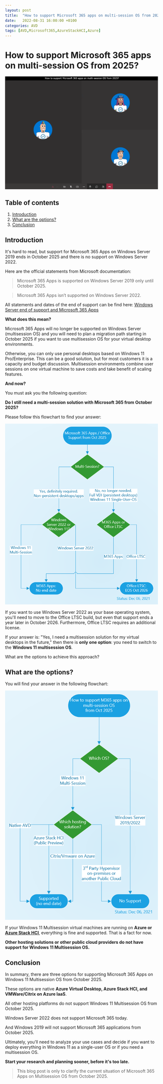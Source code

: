 ```yaml
---
layout: post
title:  "How to support Microsoft 365 apps on multi-session OS from 2025?"
date:   2022-08-31 16:00:00 +0100
categories: AVD
tags: [AVD,Microsoft365,AzureStackHCI,Azure]
---
```

# How to support Microsoft 365 apps on multi-session OS from 2025?

![This image shows the AVDPunk Header](/assets/img/2022-08-31/2022-08-31-000.png)

## Table of contents
1. [Introduction](#Introduction)
2. [What are the options?](#What-are-the-options)
3. [Conclusion](#Conclusion)

## Introduction

It's hard to read, but support for Microsoft 365 Apps on Windows Server 2019 ends in October 2025 and there is no support on Windows Server 2022. 

Here are the official statements from Microsoft documentation:
> Microsoft 365 Apps is supported on Windows Server 2019 only until October 2025.

> Microsoft 365 Apps isn’t supported on Windows Server 2022.

All statements and dates of the end of support can be find here: [Windows Server end of support and Microsoft 365 Apps](https://docs.microsoft.com/en-us/deployoffice/endofsupport/windows-server-support)

**What does this mean?**

Microsoft 365 Apps will no longer be supported on Windows Server (multisession OS) and you will need to plan a migration path starting in October 2025 if you want to use multisession OS for your virtual desktop environments. 

Otherwise, you can only use personal desktops based on Windows 11 Pro/Enterprise. This can be a good solution, but for most customers it is a capacity and budget discussion. Multisession environments combine user sessions on one virtual machine to save costs and take benefit of scaling features. 

**And now?**

You must ask you the following question:

**Do I still need a multi-session solution with Microsoft 365 from October 2025?**

Please follow this flowchart to find your answer:

![Microsoft 365 Apps / Office support from Oct 25](/assets/img/2022-08-31/2022-08-31-001.png)

If you want to use Windows Server 2022 as your base operating system, you'll need to move to the Office LTSC build, but even that support ends a year later in October 2026. Furthermore, Office LTSC requires an additional license.

If your answer is: "Yes, I need a multisession solution for my virtual desktops in the future," then there is **only one option**: you need to switch to the **Windows 11 multisession OS**. 

What are the options to achieve this approach? 

## What are the options?

You will find your answer in the following flowchart:

![This image shows the AVDPunk Header](/assets/img/2022-08-31/2022-08-31-002.png)

If your Windows 11 Multisession virtual machines are running on **Azure or** [**Azure Stack HCI**](https://docs.microsoft.com/en-us/azure/virtual-desktop/azure-stack-hci-overview), everything is fine and supported. That is a fact for now. 

**Other hosting solutions or other public cloud providers do not have support for Windows 11 Multisession OS.** 

## Conclusion

In summary, there are three options for supporting Microsoft 365 Apps on Windows 11 Multisession OS from October 2025. 

These options are native **Azure Virtual Desktop, Azure Stack HCI, and VMWare/Citrix on Azure IaaS**. 

All other hosting platforms do not support Windows 11 Multisession OS from October 2025.

Windows Server 2022 does not support Microsoft 365 today. 

And Windows 2019 will not support Microsoft 365 applications from October 2025. 

Ultimately, you'll need to analyze your use cases and decide if you want to deploy everything in Windows 11 as a single-user OS or if you need a multisession OS.

**Start your research and planning sooner, before it's too late.**

> This blog post is only to clarify the current situation of Microsoft 365 Apps on Multisession OS from October 2025.
